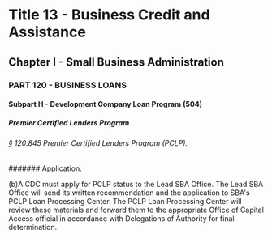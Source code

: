 
# Title 13 - Business Credit and Assistance
## Chapter I - Small Business Administration
### PART 120 - BUSINESS LOANS
#### Subpart H - Development Company Loan Program (504)
##### Premier Certified Lenders Program
###### § 120.845 Premier Certified Lenders Program (PCLP).
####### Application.

(b)A CDC must apply for PCLP status to the Lead SBA Office. The Lead SBA Office will send its written recommendation and the application to SBA's PCLP Loan Processing Center. The PCLP Loan Processing Center will review these materials and forward them to the appropriate Office of Capital Access official in accordance with Delegations of Authority for final determination.
